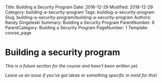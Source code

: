 Title: Building a Security Program
Date: 2018-12-29
Modified: 2018-12-29
Category: building-a-security-program
Tags: building-a-security-program
Slug: building-a-security-program/building-a-security-program
Authors: Randy Gingeleski
Summary: Building a Security Program
ParentNumber: 6
ParentCategory: Building a Security Program
PageNumber: 1
Template: course_page


# Building a security program

*This is a future section for the course and hasn't been written yet.*

*Leave us an issue if you've got ideas or something specific in mind for this!*
